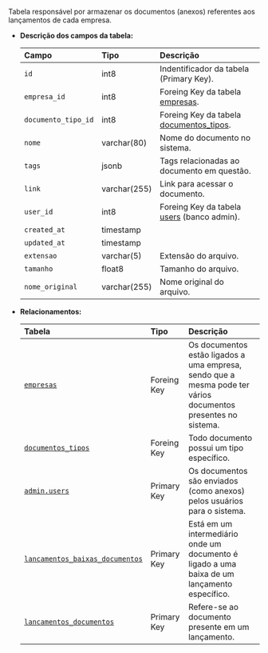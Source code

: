 Tabela responsável por armazenar os documentos (anexos) referentes aos lançamentos de cada empresa.

- **Descrição dos campos da tabela:**

  | Campo               | Tipo         | Descrição                                                       |
  | :------------------ | :----------- | :-------------------------------------------------------------- |
  | `id`                | int8         | Indentificador da tabela (Primary Key).                         |
  | `empresa_id`        | int8         | Foreing Key da tabela [empresas](#empresas).                    |
  | `documento_tipo_id` | int8         | Foreing Key da tabela [documentos_tipos](#empresas).            |
  | `nome`              | varchar(80)  | Nome do documento no sistema.                                   |
  | `tags`              | jsonb        | Tags relacionadas ao documento em questão.                      |
  | `link`              | varchar(255) | Link para acessar o documento.                                  |
  | `user_id`           | int8         | Foreing Key da tabela [users](db-admin.md#users) (banco admin). |
  | `created_at`        | timestamp    |                                                                 |
  | `updated_at`        | timestamp    |                                                                 |
  | `extensao`          | varchar(5)   | Extensão do arquivo.                                            |
  | `tamanho`           | float8       | Tamanho do arquivo.                                             |
  | `nome_original`     | varchar(255) | Nome original do arquivo.                                       |

- **Relacionamentos:**

  | Tabela                                                            | Tipo        | Descrição                                         |
  | :---------------------------------------------------------------- | :---------- | :------------------------------------------------ |
  | [`empresas`](#empresas)                                           | Foreing Key | Os documentos estão ligados a uma empresa, sendo que a mesma pode ter vários documentos presentes no sistema. |
  | [`documentos_tipos`](#documentos_tipos)                           | Foreing Key | Todo documento possui um tipo específico.         |
  | [`admin.users`](db-admin.md#users)                                | Primary Key | Os documentos são enviados (como anexos) pelos usuários para o sistema. |
  | [`lancamentos_baixas_documentos`](#lancamentos_baixas_documentos) | Primary Key | Está em um intermediário onde um documento é ligado a uma baixa de um lançamento específico. |
  | [`lancamentos_documentos`](#lancamentos_documentos)               | Primary Key | Refere-se ao documento presente em um lançamento. |